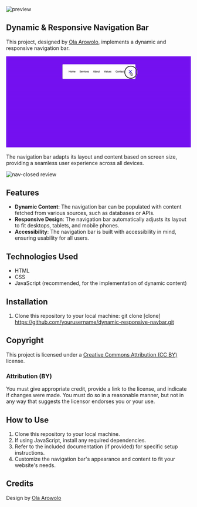 <img src="screenshot/nav-open.gif" alt="preview">

## Dynamic & Responsive Navigation Bar

This project, designed by [Ola Arowolo](https://tech.olaarowolo.com), implements a dynamic and responsive navigation bar. 

<img src="screenshot/dynamic-nav.gif" alt=" dynamic-nav preview">

The navigation bar adapts its layout and content based on screen size, providing a seamless user experience across all devices.

<img src="screenshot/nav-closed.gif" alt="nav-closed review">

## Features

- **Dynamic Content**: The navigation bar can be populated with content fetched from various sources, such as databases or APIs.
- **Responsive Design**: The navigation bar automatically adjusts its layout to fit desktops, tablets, and mobile phones.
- **Accessibility**: The navigation bar is built with accessibility in mind, ensuring usability for all users.

## Technologies Used

- HTML
- CSS
- JavaScript (recommended, for the implementation of dynamic content)

## Installation

1. Clone this repository to your local machine:
   git clone [clone] https://github.com/yourusername/dynamic-responsive-navbar.git

## Copyright

This project is licensed under a [Creative Commons Attribution (CC BY)](https://creativecommons.org/licenses/by/4.0/) license.

### Attribution (BY)

You must give appropriate credit, provide a link to the license, and indicate if changes were made.
 You must do so in a reasonable manner, but not in any way that suggests the licensor endorses you or your use.

## How to Use

1. Clone this repository to your local machine.
2. If using JavaScript, install any required dependencies.
3. Refer to the included documentation (if provided) for specific setup instructions.
4. Customize the navigation bar's appearance and content to fit your website's needs.

## Credits

Design by [Ola Arowolo](https://tech.olaarowolo.com)